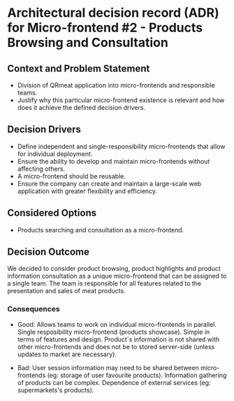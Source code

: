 # Architectural decision record (ADR) for Micro-frontend #2 - Products Browsing and Consultation

## Context and Problem Statement

* Division of QRmeat application into micro-frontends and responsible teams.
* Justify why this particular micro-frontend existence is relevant and how does it achieve the defined decision drivers.

## Decision Drivers

* Define independent and single-responsibility micro-frontends that allow for individual deployment.
* Ensure the ability to develop and maintain micro-frontends without affecting others.
* A micro-frontend should be reusable.
* Ensure the company can create and maintain a large-scale web application with greater flexibility and efficiency.

## Considered Options

* Products searching and consultation as a micro-frontend.

## Decision Outcome

We decided to consider product browsing, product highlights and product information consultation as a unique micro-frontend that can be assigned to a single team. The team is responsible for all features related to the presentation and sales of meat products.

### Consequences

* Good: 
    Allows teams to work on individual micro-frontends in parallel. 
    Single resposibility micro-frontend (products showcase).
    Simple in terms of features and design.
    Product´s information is not shared with other micro-frontends and does not be to stored server-side (unless updates to market are necessary).

* Bad: 
    User session information may need to be shared between micro-frontends (eg: storage of user favourite products).
    Information gathering of products can be complex.
    Dependence of external services (eg: supermarkets's products).
